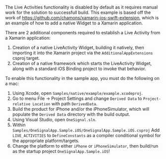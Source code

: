 The Live Activities functionality is disabled by default as it requires manual work for the solution to successfull build.
This example is based off the work of https://github.com/chamons/xamarin-ios-swift-extension, which is an example of how to add a native Widget to a Xamarin application.

There are 2 additional components required to establish a Live Activity from a Xamarin application:

1. Creation of a native LiveActivity Widget, building it natively, then importing it into the Xamarin project via the `AdditionalAppExtensions` csproj target.
2. Creation of a native framework which starts the LiveActivity Widget, along with a standard iOS Binding project to invoke that behavior.

To enable this functionality in the sample app, you must do the following on a mac:

1. Using Xcode, open `Samples/native/example/example.xcodeproj`.
2. Go to menu File -> Project Settings and change `Derived Data` to `Project-relative Location` with path `DerivedData`.
3. Build the product for iPhone and/or the iPhoneSimulator, which will populate the `Derived Data` directory with the build output.
4. Using Visual Studio, open `OneSignal.sln`.
5. Within `Samples/OneSignalApp.Sample.iOS/OneSignalApp.Sample.iOS.csproj` Add `LIVE_ACTIVITIES` to `DefineConstants` as a compiler conditional symbol for the appropriate platform/targets.
6. Change the platform to either `iPhone` or `iPhoneSimulator`, then build/run as the startup project `OneSignalApp.Sample.iOS`!